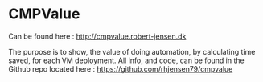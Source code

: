 # CMPValue

Can be found here : http://cmpvalue.robert-jensen.dk

The purpose is to show, the value of doing automation, by calculating time saved, for each VM deployment. 
All info, and code, can be found in the Github repo located here : https://github.com/rhjensen79/cmpvalue
